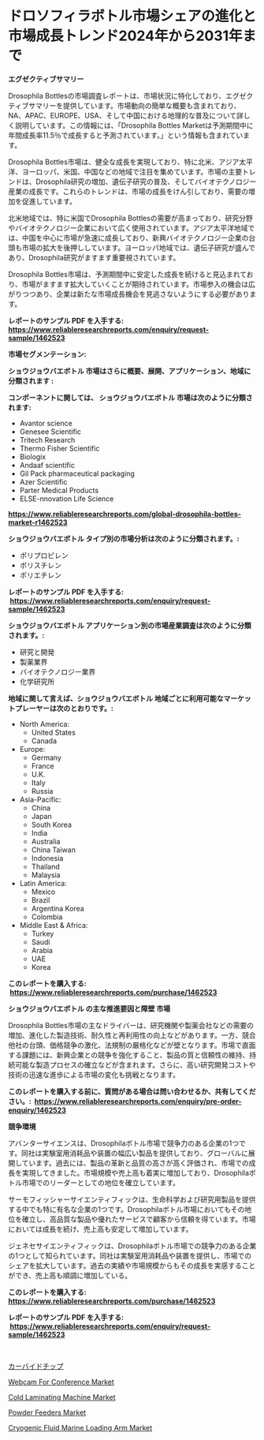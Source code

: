 <p><h1>ドロソフィラボトル市場シェアの進化と市場成長トレンド2024年から2031年まで</h1></p><p><strong>エグゼクティブサマリー</strong></p>
<p><p>Drosophila Bottlesの市場調査レポートは、市場状況に特化しており、エグゼクティブサマリーを提供しています。市場動向の簡単な概要も含まれており、NA、APAC、EUROPE、USA、そして中国における地理的な普及について詳しく説明しています。この情報には、「Drosophila Bottles Marketは予測期間中に年間成長率11.5％で成長すると予測されています。」という情報も含まれています。</p><p>Drosophila Bottles市場は、健全な成長を実現しており、特に北米、アジア太平洋、ヨーロッパ、米国、中国などの地域で注目を集めています。市場の主要トレンドは、Drosophila研究の増加、遺伝子研究の普及、そしてバイオテクノロジー産業の成長です。これらのトレンドは、市場の成長をけん引しており、需要の増加を促進しています。</p><p>北米地域では、特に米国でDrosophila Bottlesの需要が高まっており、研究分野やバイオテクノロジー企業において広く使用されています。アジア太平洋地域では、中国を中心に市場が急速に成長しており、新興バイオテクノロジー企業の台頭も市場の拡大を後押ししています。ヨーロッパ地域では、遺伝子研究が盛んであり、Drosophila研究がますます重要視されています。</p><p>Drosophila Bottles市場は、予測期間中に安定した成長を続けると見込まれており、市場がますます拡大していくことが期待されています。市場参入の機会は広がりつつあり、企業は新たな市場成長機会を見逃さないようにする必要があります。</p></p>
<p><strong>レポートのサンプル PDF を入手する: <a href="https://www.reliableresearchreports.com/enquiry/request-sample/1462523">https://www.reliableresearchreports.com/enquiry/request-sample/1462523</a></strong></p>
<p><strong>市場セグメンテーション:</strong></p>
<p><strong> ショウジョウバエボトル 市場はさらに概要、展開、アプリケーション、地域に分類されます :</strong></p>
<p><strong>コンポーネントに関しては、 ショウジョウバエボトル 市場は次のように分類されます: &nbsp;</strong></p>
<p><ul><li>Avantor science</li><li>Genesee Scientific</li><li>Tritech Research</li><li>Thermo Fisher Scientific</li><li>Biologix</li><li>Andaaf scientific</li><li>Gil Pack pharmaceutical packaging</li><li>Azer Scientific</li><li>Parter Medical Products</li><li>ELSE-nnovation Life Science</li></ul></p>
<p><strong><a href="https://www.reliableresearchreports.com/global-drosophila-bottles-market-r1462523">https://www.reliableresearchreports.com/global-drosophila-bottles-market-r1462523</a></strong></p>
<p><strong> ショウジョウバエボトル タイプ別の市場分析は次のように分類されます。:</strong></p>
<p><ul><li>ポリプロピレン</li><li>ポリスチレン</li><li>ポリエチレン</li></ul></p>
<p><strong>レポートのサンプル PDF を入手する: &nbsp;<a href="https://www.reliableresearchreports.com/enquiry/request-sample/1462523">https://www.reliableresearchreports.com/enquiry/request-sample/1462523</a></strong></p>
<p><strong> ショウジョウバエボトル アプリケーション別の市場産業調査は次のように分類されます。:</strong></p>
<p><ul><li>研究と開発</li><li>製薬業界</li><li>バイオテクノロジー業界</li><li>化学研究所</li></ul></p>
<p><strong>地域に関して言えば、ショウジョウバエボトル 地域ごとに利用可能なマーケットプレーヤーは次のとおりです。:</strong></p>
<p><ul>
    <li>
        North America:
        <ul>
            <li>United States</li>
            <li>Canada</li>
        </ul>
    </li>
    <li>
        Europe:
        <ul>
            <li>Germany</li>
            <li>France</li>
            <li>U.K.</li>
            <li>Italy</li>
            <li>Russia</li>
        </ul>
    </li>
    <li>
        Asia-Pacific:
        <ul>
            <li>China</li>
            <li>Japan</li>
            <li>South Korea</li>
            <li>India</li>
            <li>Australia</li>
            <li>China Taiwan</li>
            <li>Indonesia</li>
            <li>Thailand</li>
            <li>Malaysia</li>
        </ul>
    </li>
    <li>
        Latin America:
        <ul>
            <li>Mexico</li>
            <li>Brazil</li>
            <li>Argentina Korea</li>
            <li>Colombia</li>
        </ul>
    </li>
    <li>
        Middle East & Africa:
        <ul>
            <li>Turkey</li>
            <li>Saudi</li>
            <li>Arabia</li>
            <li>UAE</li>
            <li>Korea</li>
        </ul>
    </li>
    </ul></p>
<p><strong>このレポートを購入する: &nbsp;<a href="https://www.reliableresearchreports.com/purchase/1462523">https://www.reliableresearchreports.com/purchase/1462523</a></strong></p>
<p><strong>ショウジョウバエボトル の主な推進要因と障壁 市場</strong></p>
<p><p>Drosophila Bottles市場の主なドライバーは、研究機関や製薬会社などの需要の増加、進化した製造技術、耐久性と再利用性の向上などがあります。一方、競合他社の台頭、価格競争の激化、法規制の厳格化などが壁となります。市場で直面する課題には、新興企業との競争を強化すること、製品の質と信頼性の維持、持続可能な製造プロセスの確立などが含まれます。さらに、高い研究開発コストや技術の迅速な進歩による市場の変化も挑戦となります。</p></p>
<p><strong>このレポートを購入する前に、質問がある場合は問い合わせるか、共有してください。:&nbsp; <a href="https://www.reliableresearchreports.com/enquiry/pre-order-enquiry/1462523">https://www.reliableresearchreports.com/enquiry/pre-order-enquiry/1462523</a></strong></p>
<p><strong>競争環境</strong></p>
<p><p>アバンターサイエンスは、Drosophilaボトル市場で競争力のある企業の1つです。同社は実験室用消耗品や装置の幅広い製品を提供しており、グローバルに展開しています。過去には、製品の革新と品質の高さが高く評価され、市場での成長を実現してきました。市場規模や売上高も着実に増加しており、Drosophilaボトル市場でのリーダーとしての地位を確立しています。</p><p>サーモフィッシャーサイエンティフィックは、生命科学および研究用製品を提供する中でも特に有名な企業の1つです。Drosophilaボトル市場においてもその地位を確立し、高品質な製品や優れたサービスで顧客から信頼を得ています。市場においては成長を続け、売上高も安定して増加しています。</p><p>ジェネセサイエンティフィックは、Drosophilaボトル市場での競争力のある企業の1つとして知られています。同社は実験室用消耗品や装置を提供し、市場でのシェアを拡大しています。過去の実績や市場規模からもその成長を実感することができ、売上高も順調に増加している。</p></p>
<p><strong>このレポートを購入する: &nbsp; <a href="https://www.reliableresearchreports.com/purchase/1462523">https://www.reliableresearchreports.com/purchase/1462523</a></strong></p>
<p><strong>レポートのサンプル PDF を入手する: &nbsp;<a href="https://www.reliableresearchreports.com/enquiry/request-sample/1462523">https://www.reliableresearchreports.com/enquiry/request-sample/1462523</a></strong><strong></strong></p>
<p>&nbsp;</p>
<p><p><a href="https://github.com/zoetazuur/Market-Research-Report-List-1/blob/main/671691730068.md">カーバイドチップ</a></p><p><a href="https://www.linkedin.com/pulse/webcam-conference-market-insights-players-forecast-till-2031-xtyte?trackingId=%2FjlfJdkUhH5TnjERUBfkFA%3D%3D">Webcam For Conference Market</a></p><p><a href="https://github.com/singletonthaxterkelliehr2df/Market-Research-Report-List-2/blob/main/cold-laminating-machine-market.md">Cold Laminating Machine Market</a></p><p><a href="https://github.com/kufem1/Market-Research-Report-List-2/blob/main/powder-feeders-market.md">Powder Feeders Market</a></p><p><a href="https://www.linkedin.com/pulse/cryogenic-fluid-marine-loading-arm-market-size-growth-segmentation-barue?trackingId=03TE62Pg%2Bke7VTuSDeW73Q%3D%3D">Cryogenic Fluid Marine Loading Arm Market</a></p></p>